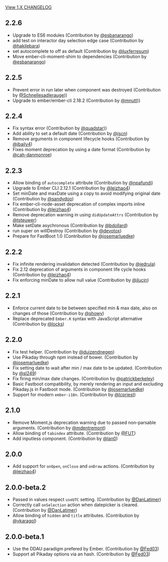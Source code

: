 [View 1.X CHANGELOG](https://github.com/edgycircle/ember-pikaday/blob/stable-1/CHANGELOG.md)

## 2.2.6

- Upgrade to ES6 modules (Contribution by [@esbanarango](https://github.com/esbanarango))
- add test on interactor day selection edge case (Contribution by [@hakilebara](https://github.com/hakilebara))
- set autocomplete to off as default (Contribution by [@luxferresum](https://github.com/luxferresum))
- Move ember-cli-moment-shim to dependencies (Contribution by [@esbanarango](https://github.com/esbanarango))

## 2.2.5

- Prevent error in run later when component was destroyed (Contribution by [@Schnellesadlerauge](https://github.com/Schnellesadlerauge)))
- Upgrade to ember/ember-cli 2.18.2 (Contribution by [@mnutt](https://github.com/mnutt)))

## 2.2.4

- Fix syntax error (Contribution by [@quadstar](https://github.com/quadstar)))
- Add ability to set a default date (Contribution by [@jscn](https://github.com/jscn))
- Remove arguments in component lifecycle hooks (Contribution by [@jbaily4](https://github.com/jbailey4))
- Fixes moment deprecation by using a date format (Contribution by [@cah-danmonroe](https://github.com/cah-danmonroe))

## 2.2.3

- Allow binding of `autocomplete` attribute (Contribution by [@npafundi](https://github.com/npafundi))
- Upgrade to Ember CLI 2.12.1 (Contribution by [@leizhao4](https://github.com/leizhao4))
- Set minDate and maxDate using a copy to avoid modifying original date (Contribution by [@sandydoo](https://github.com/sandydoo))
- Fix ember-cli-node-asset deprecation of complex imports inline (Contribution by [@leizhao4](https://github.com/leizhao4))
- Remove deprecation warning in using `didUpdateAttrs` (Contribution by [@tsteuwer](https://github.com/tsteuwer))
- Make setDate asychronous (Contribution by [@bdollard](https://github.com/bdollard))
- run super on willDestroy (Contribution by [@devotox](https://github.com/devotox))
- Prepare for FastBoot 1.0 (Contribution by [@josemarluedke](https://github.com/josemarluedke))

## 2.2.2

- Fix infinite rendering invalidation detected (Contribution by [@jedrula](https://github.com/jedrula))
- Fix 2.12 deprecation of arguments in component life cycle hooks (Contribution by [@leizhao4](https://github.com/leizhao4))
- Fix enforcing minDate to allow null value (Contribution by [@ilucin](https://github.com/ilucin))

## 2.2.1

- Enforce current date to be between specified min & max date, also on changes of those (Contribution by [@showy](https://github.com/showy))
- Replace deprecated `Ember.K` syntax with JavaScript alternative (Contribution by [@locks](https://github.com/locks))

## 2.2.0

- Fix test helper. (Contribution by [@duizendnegen](https://github.com/duizendnegen))
- Use Pikaday through npm instead of bower. (Contribution by [@josemarluedke](https://github.com/josemarluedke))
- Fix setting date to wait after min / max date to be updated. (Contribution by [@sl249](https://github.com/sl249))
- Fix firing min/max date changes. (Contribution by [@patrickberkeley](https://github.com/patrickberkeley))
- Basic Fastboot compatibility, by merely rendering an input and excluding Pikaday.js in Fastboot mode. (Contribution by [@josemarluedke](https://github.com/josemarluedke))
- Support for modern `ember-i18n`. (Contribution by [@lcpriest](https://github.com/lcpriest))

## 2.1.0

- Remove Moment.js deprecation warning due to passed non-parsable arguments. (Contribution by [@mdentremont](https://github.com/mdentremont))
- Allow binding of `tabindex` attribute. (Contribution by [@FUT](https://github.com/FUT))
- Add inputless component. (Contribution by [@lan0](https://github.com/lan0))

## 2.0.0

- Add support for `onOpen`, `onClose` and `onDraw` actions. (Contribution by [@leizhao4](https://github.com/leizhao4))

## 2.0.0-beta.2

- Passed in values respect `useUTC` setting. (Contribution by [@DanLatimer](https://github.com/DanLatimer))
- Correctly call `onSelection` action when datepicker is cleared. (Contribution by [@DanLatimer](https://github.com/DanLatimer))
- Allow binding of `hidden` and `title` attributes. (Contribution by [@ykaragol](https://github.com/ykaragol))

## 2.0.0-beta.1

- Use the DDAU paradigm prefered by Ember. (Contribution by [@Fed03](https://github.com/Fed03))
- Support all Pikaday options via an hash. (Contribution by [@Fed03](https://github.com/Fed03))
